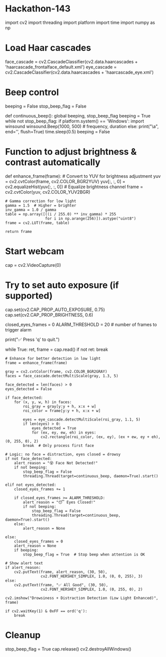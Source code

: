 # Hackathon-143
import cv2
import threading
import platform
import time
import numpy as np

# Load Haar cascades
face_cascade = cv2.CascadeClassifier(cv2.data.haarcascades + 'haarcascade_frontalface_default.xml')
eye_cascade = cv2.CascadeClassifier(cv2.data.haarcascades + 'haarcascade_eye.xml')

# Beep control
beeping = False
stop_beep_flag = False

def continuous_beep():
    global beeping, stop_beep_flag
    beeping = True
    while not stop_beep_flag:
        if platform.system() == 'Windows':
            import winsound
            winsound.Beep(1000, 500)  # frequency, duration
        else:
            print("\a", end='', flush=True)
            time.sleep(0.5)
    beeping = False

# Function to adjust brightness & contrast automatically
def enhance_frame(frame):
    # Convert to YUV for brightness adjustment
    yuv = cv2.cvtColor(frame, cv2.COLOR_BGR2YUV)
    yuv[:, :, 0] = cv2.equalizeHist(yuv[:, :, 0])  # Equalize brightness channel
    frame = cv2.cvtColor(yuv, cv2.COLOR_YUV2BGR)

    # Gamma correction for low light
    gamma = 1.5  # Higher = brighter
    inv_gamma = 1.0 / gamma
    table = np.array([((i / 255.0) ** inv_gamma) * 255
                      for i in np.arange(256)]).astype("uint8")
    frame = cv2.LUT(frame, table)

    return frame

# Start webcam
cap = cv2.VideoCapture(0)

# Try to set auto exposure (if supported)
cap.set(cv2.CAP_PROP_AUTO_EXPOSURE, 0.75)
cap.set(cv2.CAP_PROP_BRIGHTNESS, 0.6)

closed_eyes_frames = 0
ALARM_THRESHOLD = 20  # number of frames to trigger alarm

print("✅ Press 'q' to quit.")

while True:
    ret, frame = cap.read()
    if not ret:
        break

    # Enhance for better detection in low light
    frame = enhance_frame(frame)

    gray = cv2.cvtColor(frame, cv2.COLOR_BGR2GRAY)
    faces = face_cascade.detectMultiScale(gray, 1.3, 5)

    face_detected = len(faces) > 0
    eyes_detected = False

    if face_detected:
        for (x, y, w, h) in faces:
            roi_gray = gray[y:y + h, x:x + w]
            roi_color = frame[y:y + h, x:x + w]

            eyes = eye_cascade.detectMultiScale(roi_gray, 1.1, 5)
            if len(eyes) > 0:
                eyes_detected = True
                for (ex, ey, ew, eh) in eyes:
                    cv2.rectangle(roi_color, (ex, ey), (ex + ew, ey + eh), (0, 255, 0), 2)
            break  # Only process first face

    # Logic: no face = distraction, eyes closed = drowsy
    if not face_detected:
        alert_reason = "😵 Face Not Detected!"
        if not beeping:
            stop_beep_flag = False
            threading.Thread(target=continuous_beep, daemon=True).start()

    elif not eyes_detected:
        closed_eyes_frames += 1

        if closed_eyes_frames >= ALARM_THRESHOLD:
            alert_reason = "😴 Eyes Closed!"
            if not beeping:
                stop_beep_flag = False
                threading.Thread(target=continuous_beep, daemon=True).start()
        else:
            alert_reason = None

    else:
        closed_eyes_frames = 0
        alert_reason = None
        if beeping:
            stop_beep_flag = True  # Stop beep when attention is OK

    # Show alert text
    if alert_reason:
        cv2.putText(frame, alert_reason, (30, 50),
                    cv2.FONT_HERSHEY_SIMPLEX, 1.0, (0, 0, 255), 3)
    else:
        cv2.putText(frame, "✅ All Good", (30, 50),
                    cv2.FONT_HERSHEY_SIMPLEX, 1.0, (0, 255, 0), 2)

    cv2.imshow("Drowsiness + Distraction Detection (Low Light Enhanced)", frame)

    if cv2.waitKey(1) & 0xFF == ord('q'):
        break

# Cleanup
stop_beep_flag = True
cap.release()
cv2.destroyAllWindows()
